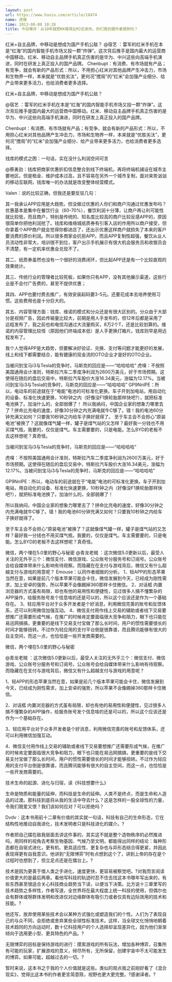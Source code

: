 ```yaml
---
layout: post
url: https://www.huxiu.com/article/18474
name: 虎嗅
time: 2013-08-08 18:28
title: 今日嗅评：从10年就把KK喊得比MJ还亲热，你们真的跟作者很熟吗？
---
```

红米+自主品牌，中移动是想成为国产手机公敌？ @宿艺 ：雷军的红米手机在本是“红海”的国内智能手机市场又投一颗“炸弹”。这次背后推手是国内最大的运营商中国移动。红米、移动自主品牌手机真正伤害的是华为、中兴这些向高端手机演进，同时在研发上真正投入的国产品牌。 Chenbupt：有消费、有市场就有产品；有竞争，就会有新的产品形式：所以，不用担心红米对其他品牌产生冲击力，市场和生物界一样，本来就是“优胜劣汰”，更何况“搅局”的“红米”会加强产业细分、给产业带来更多活力，也给消费者更多选择。

红米+自主品牌，中移动是想成为国产手机公敌？

@宿艺 ：雷军的红米手机在本是“红海”的国内智能手机市场又投一颗“炸弹”。这次背后推手是国内最大的运营商中国移动。红米、移动自主品牌手机真正伤害的是华为、中兴这些向高端手机演进，同时在研发上真正投入的国产品牌。

Chenbupt：有消费、有市场就有产品；有竞争，就会有新的产品形式：所以，不用担心红米对其他品牌产生冲击力，市场和生物界一样，本来就是“优胜劣汰”，更何况“搅局”的“红米”会加强产业细分、给产业带来更多活力，也给消费者更多选择。

钱库的模式之困：一句话，实在没什么利润空间可言

@蔡勇劲：钱库把商家优惠折扣信息整合到线下终端机，再将终端机铺设在城市主要地区。但是租金、维护成本过高，且不容易在另外一个城市复制，面对来势汹汹的移动互联网，钱库唯一的办法就是改变整体经营模式。

Valen：说的比较正确，但我还是要反驳几句：

其一我承认APP应用是大趋势。但没做过优惠的人你们和商户沟通过优惠发布吗？优惠基本是集中在餐饮行业（60-70%），餐饮利润十分薄，让商户再让利可能性就比较低，而且商户，特别是传统的、知名度比较高的商户比较反感APP的，原因很简单你把他利润抢了。钱库和维络城纸质券有引客入店的作用所以商户接受，但你拿着个APP商户就会觉得你都进店了，还出示优惠这样商户就损失了本来的客户要消费的原价利润。所以很多商家会抗拒APP。而且APP复制性超强，餐饮从业人员流动性非常大，培训很不到位，客户出示手机展示有很大机会服务员和收银员会不清楚，有一定机率优惠会兑现不了。

其二、纸质券虽然也没有一个很好的消费闭环，但比起APP还是有一个比较直观的效果统计。

其三、传统行业的管理者比较死板，如果你只有APP，没有其他展示渠道，这些行业是不会付广告费的，甚至不提供优惠；

其四、APP也要付费去推广，有效安装起码要3-5元。还要花成本去培养使用习惯。这些费用也是十分巨大的。

其五、内容管理方面：钱库、维诺的模式和分众还是有很大区别的。分众由于大部分是视频广告，因此传输量比较大，前期是用人手发布的，但12年后都是采用了远程发布了，我之前也和电信沟通过大流量购买，8万2个T，还是比较划算的。维诺的内容管理比较怪（原因他们终端成本低）是人手更换灯箱片。钱库则早是用远程发布了。

我个人觉得APP是大趋势，但要解决好验证、兑换、支付等问题才能更好的发展，线上和线下都需要结合，能有健康的现金流的OTO企业才是好的OTO企业。

当被问到宝马i3与Tesla的竞争时，马斯克的回应是——“哈哈哈哈” 虎嗅：不按照美国通用会计准则，特斯拉汽车二季度净利润为2600万美元，好于市场预期。这使得在随后的盘后交易中，特斯拉汽车股价大涨16.34美元，涨幅为12.17%。当被问到宝马i3与Tesla的竞争时，马斯克的回应是——“哈哈哈哈” GP9NnlPE：所以，电动车的前途就在于“电能”电池的可标准化更换。车子开到加电站，用自动化的设备、标准化快速更换，10秒钟之内（好像没F1换轮胎那样快吧?），就把标准电池换了。加油什么的，全部弱爆了！ 所以我纳闷，中国企业家的想象力哪里去了？拼命比充电的速度，好像30分钟之内充满电就牛C够了。错！我的电池60分钟充满又如何？只要我10秒钟之内给车子换好就得了。 至于车主会不会担心“原装电池”被换了？这就像煤气罐一样，罐子是煤气站的又怎样？最好我一分钱也不用买煤气瓶，我要的，仅仅是煤气。车主需要要的，只是电能。怎么BYD的老板不去这样想呢？真奇怪。

当被问到宝马i3与Tesla的竞争时，马斯克的回应是——“哈哈哈哈”

虎嗅：不按照美国通用会计准则，特斯拉汽车二季度净利润为2600万美元，好于市场预期。这使得在随后的盘后交易中，特斯拉汽车股价大涨16.34美元，涨幅为12.17%。当被问到宝马i3与Tesla的竞争时，马斯克的回应是——“哈哈哈哈”

GP9NnlPE：所以，电动车的前途就在于“电能”电池的可标准化更换。车子开到加电站，用自动化的设备、标准化快速更换，10秒钟之内（好像没F1换轮胎那样快吧?），就把标准电池换了。加油什么的，全部弱爆了！

所以我纳闷，中国企业家的想象力哪里去了？拼命比充电的速度，好像30分钟之内充满电就牛C够了。错！我的电池60分钟充满又如何？只要我10秒钟之内给车子换好就得了。

至于车主会不会担心“原装电池”被换了？这就像煤气罐一样，罐子是煤气站的又怎样？最好我一分钱也不用买煤气瓶，我要的，仅仅是煤气。车主需要要的，只是电能。怎么BYD的老板不去这样想呢？真奇怪。

微信，两个埋在5.0里的野心与秘密 @青龙老贼 ：这次微信5.0更新以后，最受人关注的无外乎三个：微信支付、微信游戏、公众账号分服务号和订阅号。公众账号会给自媒体带来什么影响有待观察。而隐藏在在支付与游戏背后，微信又有什么超越支付与游戏的用意呢？ Emouse：认同作者细致的分析。 1、轻APP的形态苹果当然在意，如果是前几个版本苹果可能会卡住，微信发展到今天，已经成为刚性需求，加上安卓的强势，所以苹果不会像踢掉360那样卡住微信。 2、对话框 内置浏览器的方式虽有局限，却也有他的易用性和便捷性，见过很多人搞不懂繁杂的APP操作，给服务账号发个信息啥的还是可以的，所以这个应该还是作为一个基础存在。 3、轻应用平台对于众多开发者是个好消息，利用微信完善的账号和反馈体系，还可以利用微信加强互动。 4、微信支付用作线上交易的辅助或者线下交易要想推广还需要形成气候，在推广的时候肯定要面临很大竞争和阻力，眼下也只能在易迅网搞搞，更重要的是线下交易支付宝做了那么长时间，用户的惯性需要很长的时间才能够扭转。不过作为轻应用的支付平台倒是很靠谱，而且腾讯能够有很大的自主空间，而这一点，也恰恰是一些开发商需要的。

微信，两个埋在5.0里的野心与秘密

@青龙老贼 ：这次微信5.0更新以后，最受人关注的无外乎三个：微信支付、微信游戏、公众账号分服务号和订阅号。公众账号会给自媒体带来什么影响有待观察。而隐藏在在支付与游戏背后，微信又有什么超越支付与游戏的用意呢？

1、轻APP的形态苹果当然在意，如果是前几个版本苹果可能会卡住，微信发展到今天，已经成为刚性需求，加上安卓的强势，所以苹果不会像踢掉360那样卡住微信。

2、对话框 内置浏览器的方式虽有局限，却也有他的易用性和便捷性，见过很多人搞不懂繁杂的APP操作，给服务账号发个信息啥的还是可以的，所以这个应该还是作为一个基础存在。

3、轻应用平台对于众多开发者是个好消息，利用微信完善的账号和反馈体系，还可以利用微信加强互动。

4、微信支付用作线上交易的辅助或者线下交易要想推广还需要形成气候，在推广的时候肯定要面临很大竞争和阻力，眼下也只能在易迅网搞搞，更重要的是线下交易支付宝做了那么长时间，用户的惯性需要很长的时间才能够扭转。不过作为轻应用的支付平台倒是很靠谱，而且腾讯能够有很大的自主空间，而这一点，也恰恰是一些开发商需要的。

技术生命的起源、进化与归宿，读《科技想要什么》

生命是物质和能量的延伸，而科技是生命的延伸。人类不是终点，而是生命和人造品的过渡。那科技到底将从我的生活中夺去什么？这是怎样的一股全球性的力量，令我们既爱又恨？我们该如何应对？可以拒绝吗？

Dvdv：这本书用前十二章有价值的其实就一句话，科技有自己的生命形态，它在结构性地推动自我进化，技术发明者只是科技进化的媒介。?

作者把自己摆在敌我层面去讲这件事的，其实这不就是整个造物秩序的必然推进吗，用同样的视角去考察生物基因、气候乃至文明，都能得出同样的结论：每种形态都在自驱式进化，更有机、更具适应性、更复杂也与异形态结合得更紧，并因此表现得更有自我意识。他讲到“无限博弈”时有点想到这个了，讲到上帝的存在是个过程时也想到了，但立足点还是在擂台上。?

技术是因为更善于借人类之手进化，速度更快，更容易被察觉吧。?对我而言阅读价值更大的是最后两章。看他写科技的轨迹时忍不住去找这本书哪年写出来的，有些东西甚至很适合关心科技商业趋势当下读，以便当下决策。比方说十三章里写的技术趋势之多样性，作者写道，全世界将在最大程度上统一科技的使用，但偶尔也会有群体或呀群体发明和改进仅对边缘群体有吸引力或者仅具有边际效用的技术和技能。?

他还写，放弃使用某些技术会以某种方式强化或塑造我们的个性。人们为了表现自己的与众不同，会拒绝或舍弃某些全球性标准技术。这样，当全球文化悄悄地朝着技术趋同的方向运动时，数十亿科技用户的个人选择却呈现差异化，因为他们渐渐倾向于选用更小型、更具特色的产品。?

无限博弈的目标是保持游戏的进行：摸索游戏的所有玩法，增加各种博弈，召集所有可能的玩家，扩展游戏的意义，倾尽所有，无所保留，创建宇宙中不太可能发生的博弈。如果可能，超越过去的一切。?

暂时来说，这本书之于我的个人价值就是这些。类似的观点我之前刚好看了《混合现实》，觉得比这本书的作者更言简意赅，视野也更大更完整。?感谢译者。?

